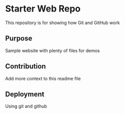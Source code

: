 # Starter Web Repo

This repository is for showing how Git and GitHub work

## Purpose

Sample website with plenty of files for demos

## Contribution

Add more context to this readme file

## Deployment

Using git and github
